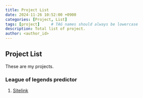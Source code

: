 ```yaml
---
title: Project List
date: 2024-11-26 10:52:00 +0900
categories: [Project, List]
tags: [project]     # TAG names should always be lowercase
description: Total list of project.
author: <author_id>  
---
```


## Project List

These are my projects.

### League of legends predictor

1. [Sitelink](/lol)
